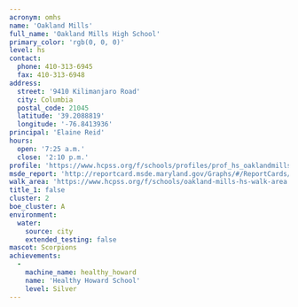 ```yaml
---
acronym: omhs
name: 'Oakland Mills'
full_name: 'Oakland Mills High School'
primary_color: 'rgb(0, 0, 0)'
level: hs
contact:
  phone: 410-313-6945
  fax: 410-313-6948
address:
  street: '9410 Kilimanjaro Road'
  city: Columbia
  postal_code: 21045
  latitude: '39.2088819'
  longitude: '-76.8413936'
principal: 'Elaine Reid'
hours:
  open: '7:25 a.m.'
  close: '2:10 p.m.'
profile: 'https://www.hcpss.org/f/schools/profiles/prof_hs_oaklandmills.pdf'
msde_report: 'http://reportcard.msde.maryland.gov/Graphs/#/ReportCards/ReportCardSchool/1//1/13/0611/'
walk_area: 'https://www.hcpss.org/f/schools/oakland-mills-hs-walk-area.pdf'
title_1: false
cluster: 2
boe_cluster: A
environment:
  water:
    source: city
    extended_testing: false
mascot: Scorpions
achievements:
  -
    machine_name: healthy_howard
    name: 'Healthy Howard School'
    level: Silver
---
```

